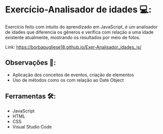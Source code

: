 # Exercício-Analisador de idades :computer::
Exercício feito com intuito do aprendizado em JavaScript, é um analisador de idades que diferencia os gêneros e verifica com relação a uma idade existente atualmente, mostrando os resultados por meio de fotos.

Link: https://borbapugliese18.github.io/Exer-Analisador_idades_js/



## Observações :pencil::

- Aplicação dos conceitos de eventos, criação de elementos
- Uso de métodos como os com relação ao Date Object



## Ferramentas :hammer_and_wrench::

- JavaScript
- HTML
- CSS
- Visual Studio Code
